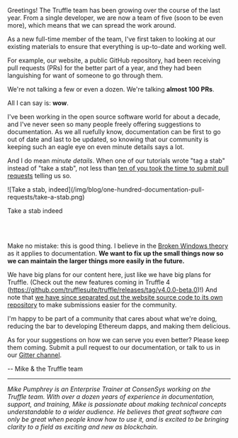 Greetings! The Truffle team has been growing over the course of the last year. From a single developer, we are now a team of five (soon to be even more), which means that we can spread the work around.

As a new full-time member of the team, I've first taken to looking at our existing materials to ensure that everything is up-to-date and working well.

For example, our website, a public GitHub repository, had been receiving pull requests (PRs) for the better part of a year, and they had been languishing for want of someone to go through them.

We're not talking a few or even a dozen. We're talking **almost 100 PRs**.

All I can say is: **wow**.

I've been working in the open source software world for about a decade, and I've never seen so many people freely offering suggestions to documentation. As we all ruefully know, documentation can be first to go out of date and last to be updated, so knowing that our community is keeping such an eagle eye on even minute details says a lot.

And I do mean *minute details*. When one of our tutorials wrote "tag a stab" instead of "take a stab", not less than [ten of you took the time to submit pull requests](https://github.com/trufflesuite/trufflesuite.github.io/pulls?utf8=%E2%9C%93&q=is%3Apr%20is%3Aclosed%20tag%20take) telling us so.

</div><div class="text-center container">
  ![Take a stab, indeed](/img/blog/one-hundred-documentation-pull-requests/take-a-stab.png)
  <p class="caption">Take a stab indeed</p></br></br>
</div><div class="container container-narrow">

Make no mistake: this is good thing. I believe in the [Broken Windows theory](https://en.wikipedia.org/wiki/Broken_windows_theory) as it applies to documentation. **We want to fix up the small things now so we can maintain the larger things more easily in the future.**

We have big plans for our content here, just like we have big plans for Truffle. (Check out the new features coming in Truffle 4 (<https://github.com/trufflesuite/truffle/releases/tag/v4.0.0-beta.0>)!) And note that [we have since separated out the website source code to its own repository](https://github.com/trufflesuite/trufflesuite.com) to make submissions easier for the community.

I'm happy to be part of a community that cares about what we're doing, reducing the bar to developing Ethereum dapps, and making them delicious.

As for your suggestions on how we can serve you even better? Please keep them coming. Submit a pull request to our documentation, or talk to us in our [Gitter channel](http://gitter.im/Consensys/truffle).

-- Mike & the Truffle team

-----

*Mike Pumphrey is an Enterprise Trainer at ConsenSys working on the Truffle team. With over a dozen years of experience in documentation, support, and training, Mike is passionate about making technical concepts understandable to a wider audience. He believes that great software can only be great when people know how to use it, and is excited to be bringing clarity to a field as exciting and new as blockchain.*